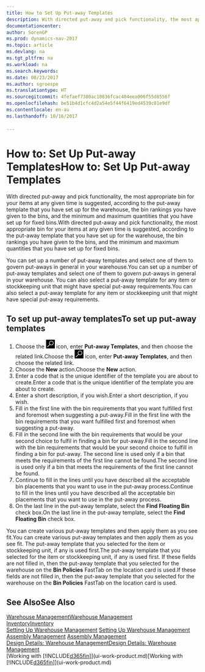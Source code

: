 ```yaml
---
title: How to Set Up Put-away Templates
description: With directed put-away and pick functionality, the most appropriate bin for your items at any given time is suggested, according to the put-away template that you have set up for the warehouse, the bin rankings you have given to the bins, and the minimum and maximum quantities that you have set up for fixed bins.
documentationcenter: 
author: SorenGP
ms.prod: dynamics-nav-2017
ms.topic: article
ms.devlang: na
ms.tgt_pltfrm: na
ms.workload: na
ms.search.keywords: 
ms.date: 08/23/2017
ms.author: sgroespe
ms.translationtype: HT
ms.sourcegitcommit: 4fefaef7380ac10836fcac404eea006f55d8556f
ms.openlocfilehash: be51b4d1cfc4d2a54e5f44f6419ed4539c01e9df
ms.contentlocale: en-au
ms.lasthandoff: 10/16/2017

---
```

# <a name="how-to-set-up-put-away-templates"></a><span data-ttu-id="6e570-103">How to: Set Up Put-away Templates</span><span class="sxs-lookup"><span data-stu-id="6e570-103">How to: Set Up Put-away Templates</span></span>
<span data-ttu-id="6e570-104">With directed put-away and pick functionality, the most appropriate bin for your items at any given time is suggested, according to the put-away template that you have set up for the warehouse, the bin rankings you have given to the bins, and the minimum and maximum quantities that you have set up for fixed bins.</span><span class="sxs-lookup"><span data-stu-id="6e570-104">With directed put-away and pick functionality, the most appropriate bin for your items at any given time is suggested, according to the put-away template that you have set up for the warehouse, the bin rankings you have given to the bins, and the minimum and maximum quantities that you have set up for fixed bins.</span></span>  

<span data-ttu-id="6e570-105">You can set up a number of put-away templates and select one of them to govern put-aways in general in your warehouse.</span><span class="sxs-lookup"><span data-stu-id="6e570-105">You can set up a number of put-away templates and select one of them to govern put-aways in general in your warehouse.</span></span> <span data-ttu-id="6e570-106">You can also select a put-away template for any item or stockkeeping unit that might have special put-away requirements.</span><span class="sxs-lookup"><span data-stu-id="6e570-106">You can also select a put-away template for any item or stockkeeping unit that might have special put-away requirements.</span></span>  

## <a name="to-set-up-put-away-templates"></a><span data-ttu-id="6e570-107">To set up put-away templates</span><span class="sxs-lookup"><span data-stu-id="6e570-107">To set up put-away templates</span></span>  
1.  <span data-ttu-id="6e570-108">Choose the ![Search for Page or Report](media/ui-search/search_small.png "Search for Page or Report icon") icon, enter **Put-away Templates**, and then choose the related link.</span><span class="sxs-lookup"><span data-stu-id="6e570-108">Choose the ![Search for Page or Report](media/ui-search/search_small.png "Search for Page or Report icon") icon, enter **Put-away Templates**, and then choose the related link.</span></span>  
2.  <span data-ttu-id="6e570-109">Choose the **New** action.</span><span class="sxs-lookup"><span data-stu-id="6e570-109">Choose the **New** action.</span></span>  
3.  <span data-ttu-id="6e570-110">Enter a code that is the unique identifier of the template you are about to create.</span><span class="sxs-lookup"><span data-stu-id="6e570-110">Enter a code that is the unique identifier of the template you are about to create.</span></span>  
4.  <span data-ttu-id="6e570-111">Enter a short description, if you wish.</span><span class="sxs-lookup"><span data-stu-id="6e570-111">Enter a short description, if you wish.</span></span>  
5.  <span data-ttu-id="6e570-112">Fill in the first line with the bin requirements that you want fulfilled first and foremost when suggesting a put-away.</span><span class="sxs-lookup"><span data-stu-id="6e570-112">Fill in the first line with the bin requirements that you want fulfilled first and foremost when suggesting a put-away.</span></span>  
6.  <span data-ttu-id="6e570-113">Fill in the second line with the bin requirements that would be your second choice to fulfil in finding a bin for put-away.</span><span class="sxs-lookup"><span data-stu-id="6e570-113">Fill in the second line with the bin requirements that would be your second choice to fulfill in finding a bin for put-away.</span></span> <span data-ttu-id="6e570-114">The second line is used only if a bin that meets the requirements of the first line cannot be found.</span><span class="sxs-lookup"><span data-stu-id="6e570-114">The second line is used only if a bin that meets the requirements of the first line cannot be found.</span></span>  
7.  <span data-ttu-id="6e570-115">Continue to fill in the lines until you have described all the acceptable bin placements that you want to use in the put-away process.</span><span class="sxs-lookup"><span data-stu-id="6e570-115">Continue to fill in the lines until you have described all the acceptable bin placements that you want to use in the put-away process.</span></span>  
8.  <span data-ttu-id="6e570-116">On the last line in the put-away template, select the **Find Floating Bin** check box.</span><span class="sxs-lookup"><span data-stu-id="6e570-116">On the last line in the put-away template, select the **Find Floating Bin** check box.</span></span>  

<span data-ttu-id="6e570-117">You can create various put-away templates and then apply them as you see fit.</span><span class="sxs-lookup"><span data-stu-id="6e570-117">You can create various put-away templates and then apply them as you see fit.</span></span> <span data-ttu-id="6e570-118">The put-away template that you selected for the item or stockkeeping unit, if any is used first.</span><span class="sxs-lookup"><span data-stu-id="6e570-118">The put-away template that you selected for the item or stockkeeping unit, if any is used first.</span></span> <span data-ttu-id="6e570-119">If these fields are not filled in, then the put-away template that you selected for the warehouse on the **Bin Policies** FastTab on the location card is used.</span><span class="sxs-lookup"><span data-stu-id="6e570-119">If these fields are not filled in, then the put-away template that you selected for the warehouse on the **Bin Policies** FastTab on the location card is used.</span></span>  

## <a name="see-also"></a><span data-ttu-id="6e570-120">See Also</span><span class="sxs-lookup"><span data-stu-id="6e570-120">See Also</span></span>  
[<span data-ttu-id="6e570-121">Warehouse Management</span><span class="sxs-lookup"><span data-stu-id="6e570-121">Warehouse Management</span></span>](warehouse-manage-warehouse.md)  
[<span data-ttu-id="6e570-122">Inventory</span><span class="sxs-lookup"><span data-stu-id="6e570-122">Inventory</span></span>](inventory-manage-inventory.md)  
<span data-ttu-id="6e570-123">[Setting Up Warehouse Management](warehouse-setup-warehouse.md)   </span><span class="sxs-lookup"><span data-stu-id="6e570-123">[Setting Up Warehouse Management](warehouse-setup-warehouse.md)   </span></span>  
<span data-ttu-id="6e570-124">[Assembly Management](assembly-assemble-items.md)  </span><span class="sxs-lookup"><span data-stu-id="6e570-124">[Assembly Management](assembly-assemble-items.md)  </span></span>  
[<span data-ttu-id="6e570-125">Design Details: Warehouse Management</span><span class="sxs-lookup"><span data-stu-id="6e570-125">Design Details: Warehouse Management</span></span>](design-details-warehouse-management.md)  
<span data-ttu-id="6e570-126">[Working with [!INCLUDE[d365fin](includes/d365fin_md.md)]](ui-work-product.md)</span><span class="sxs-lookup"><span data-stu-id="6e570-126">[Working with [!INCLUDE[d365fin](includes/d365fin_md.md)]](ui-work-product.md)</span></span>

